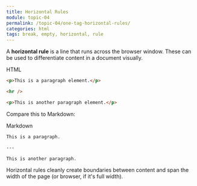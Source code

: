 ```yaml
---
title: Horizontal Rules
module: topic-04
permalink: /topic-04/one-tag-horizontal-rules/
categories: html
tags: break, empty, horizontal, rule
---
```


<div class="divider-heading"></div>

A **horizontal rule** is a line that runs across the browser window. These can be used to differentiate content in a document visually.

<div class="code-heading">
  <span class="html">HTML</span>
</div>

```html
<p>This is a paragraph element.</p>

<hr />

<p>This is another paragraph element.</p>
```


Compare this to Markdown:


<div class="code-heading">
  <span class="md">Markdown</span>
</div>

```markdown
This is a paragraph.

---

This is another paragraph.
```

Horizontal rules cleanly create boundaries between content and span the width of the page (or browser, if it's full width).


<div class="external-embed">
  <p data-height="400" data-theme-id="30567" data-slug-hash="KQNypY" data-default-tab="html,result" data-user="Media-Ed-Online" data-pen-title="HTML Horizontal Rule" class="codepen"></p>
</div>
